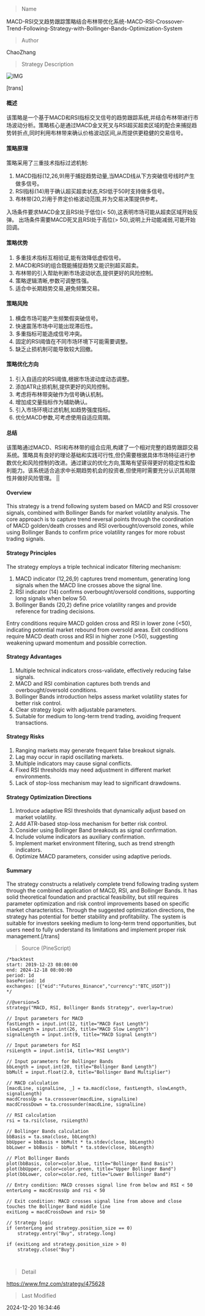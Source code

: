 
> Name

MACD-RSI交叉趋势跟踪策略结合布林带优化系统-MACD-RSI-Crossover-Trend-Following-Strategy-with-Bollinger-Bands-Optimization-System

> Author

ChaoZhang

> Strategy Description

![IMG](https://www.fmz.com/upload/asset/13581f23d740eab218c.png)

[trans]
#### 概述
该策略是一个基于MACD和RSI指标交叉信号的趋势跟踪系统,并结合布林带进行市场波动分析。策略核心是通过MACD金叉死叉与RSI超买超卖区域的配合来捕捉趋势转折点,同时利用布林带来确认价格波动区间,从而提供更稳健的交易信号。

#### 策略原理
策略采用了三重技术指标过滤机制:
1. MACD指标(12,26,9)用于捕捉趋势动量,当MACD线从下方突破信号线时产生做多信号。
2. RSI指标(14)用于确认超买超卖状态,RSI低于50时支持做多信号。
3. 布林带(20,2)用于界定价格波动范围,并为交易决策提供参考。

入场条件要求MACD金叉且RSI处于低位(< 50),这表明市场可能从超卖区域开始反弹。
出场条件需要MACD死叉且RSI处于高位(> 50),说明上升动能减弱,可能开始回调。

#### 策略优势
1. 多重技术指标互相验证,能有效降低虚假信号。
2. MACD和RSI的组合既能捕捉趋势又能识别超买超卖。
3. 布林带的引入帮助判断市场波动状态,提供更好的风险控制。
4. 策略逻辑清晰,参数可调整性强。
5. 适合中长期趋势交易,避免频繁交易。

#### 策略风险
1. 横盘市场可能产生频繁假突破信号。
2. 快速震荡市场中可能出现滞后性。
3. 多重指标可能造成信号冲突。
4. 固定的RSI阈值在不同市场环境下可能需要调整。
5. 缺乏止损机制可能导致较大回撤。

#### 策略优化方向
1. 引入自适应的RSI阈值,根据市场波动度动态调整。
2. 添加ATR止损机制,提供更好的风险控制。
3. 考虑将布林带突破作为信号确认机制。
4. 增加成交量指标作为辅助确认。
5. 引入市场环境过滤机制,如趋势强度指标。
6. 优化MACD参数,可考虑使用自适应周期。

#### 总结
该策略通过MACD、RSI和布林带的组合应用,构建了一个相对完整的趋势跟踪交易系统。策略具有良好的理论基础和实践可行性,但仍需要根据具体市场特征进行参数优化和风险控制的改进。通过建议的优化方向,策略有望获得更好的稳定性和盈利能力。该系统适合追求中长期趋势机会的投资者,但使用时需要充分认识其局限性并做好风险管理。 || 

#### Overview
This strategy is a trend following system based on MACD and RSI crossover signals, combined with Bollinger Bands for market volatility analysis. The core approach is to capture trend reversal points through the coordination of MACD golden/death crosses and RSI overbought/oversold zones, while using Bollinger Bands to confirm price volatility ranges for more robust trading signals.

#### Strategy Principles
The strategy employs a triple technical indicator filtering mechanism:
1. MACD indicator (12,26,9) captures trend momentum, generating long signals when the MACD line crosses above the signal line.
2. RSI indicator (14) confirms overbought/oversold conditions, supporting long signals when below 50.
3. Bollinger Bands (20,2) define price volatility ranges and provide reference for trading decisions.

Entry conditions require MACD golden cross and RSI in lower zone (<50), indicating potential market rebound from oversold areas.
Exit conditions require MACD death cross and RSI in higher zone (>50), suggesting weakening upward momentum and possible correction.

#### Strategy Advantages
1. Multiple technical indicators cross-validate, effectively reducing false signals.
2. MACD and RSI combination captures both trends and overbought/oversold conditions.
3. Bollinger Bands introduction helps assess market volatility states for better risk control.
4. Clear strategy logic with adjustable parameters.
5. Suitable for medium to long-term trend trading, avoiding frequent transactions.

#### Strategy Risks
1. Ranging markets may generate frequent false breakout signals.
2. Lag may occur in rapid oscillating markets.
3. Multiple indicators may cause signal conflicts.
4. Fixed RSI thresholds may need adjustment in different market environments.
5. Lack of stop-loss mechanism may lead to significant drawdowns.

#### Strategy Optimization Directions
1. Introduce adaptive RSI thresholds that dynamically adjust based on market volatility.
2. Add ATR-based stop-loss mechanism for better risk control.
3. Consider using Bollinger Band breakouts as signal confirmation.
4. Include volume indicators as auxiliary confirmation.
5. Implement market environment filtering, such as trend strength indicators.
6. Optimize MACD parameters, consider using adaptive periods.

#### Summary
The strategy constructs a relatively complete trend following trading system through the combined application of MACD, RSI, and Bollinger Bands. It has solid theoretical foundation and practical feasibility, but still requires parameter optimization and risk control improvements based on specific market characteristics. Through the suggested optimization directions, the strategy has potential for better stability and profitability. The system is suitable for investors seeking medium to long-term trend opportunities, but users need to fully understand its limitations and implement proper risk management.[/trans]



> Source (PineScript)

``` pinescript
/*backtest
start: 2019-12-23 08:00:00
end: 2024-12-18 08:00:00
period: 1d
basePeriod: 1d
exchanges: [{"eid":"Futures_Binance","currency":"BTC_USDT"}]
*/

//@version=5
strategy("MACD, RSI, Bollinger Bands Strategy", overlay=true)

// Input parameters for MACD
fastLength = input.int(12, title="MACD Fast Length")
slowLength = input.int(26, title="MACD Slow Length")
signalLength = input.int(9, title="MACD Signal Length")

// Input parameters for RSI
rsiLength = input.int(14, title="RSI Length")

// Input parameters for Bollinger Bands
bbLength = input.int(20, title="Bollinger Band Length")
bbMult = input.float(2.0, title="Bollinger Band Multiplier")

// MACD calculation
[macdLine, signalLine, _] = ta.macd(close, fastLength, slowLength, signalLength)
macdCrossUp = ta.crossover(macdLine, signalLine)
macdCrossDown = ta.crossunder(macdLine, signalLine)

// RSI calculation
rsi = ta.rsi(close, rsiLength)

// Bollinger Bands calculation
bbBasis = ta.sma(close, bbLength)
bbUpper = bbBasis + bbMult * ta.stdev(close, bbLength)
bbLower = bbBasis - bbMult * ta.stdev(close, bbLength)

// Plot Bollinger Bands
plot(bbBasis, color=color.blue, title="Bollinger Band Basis")
plot(bbUpper, color=color.green, title="Upper Bollinger Band")
plot(bbLower, color=color.red, title="Lower Bollinger Band")

// Entry condition: MACD crosses signal line from below and RSI < 50
enterLong = macdCrossUp and rsi < 50

// Exit condition: MACD crosses signal line from above and close touches the Bollinger Band middle line
exitLong = macdCrossDown and rsi> 50

// Strategy logic
if (enterLong and strategy.position_size == 0)
    strategy.entry("Buy", strategy.long)

if (exitLong and strategy.position_size > 0)
    strategy.close("Buy")



```

> Detail

https://www.fmz.com/strategy/475628

> Last Modified

2024-12-20 16:34:46
